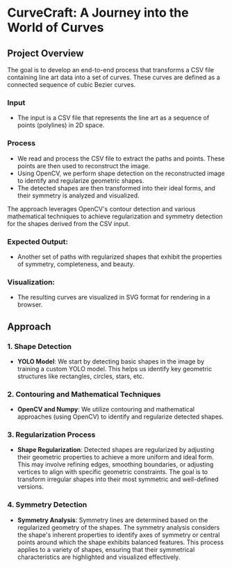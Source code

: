 # CurveCraft: A Journey into the World of Curves

## Project Overview
The goal is to develop an end-to-end process that transforms a CSV file containing line art data into a set of curves. These curves are defined as a connected sequence of cubic Bezier curves.

### Input
- The input is a CSV file that represents the line art as a sequence of points (polylines) in 2D space.

### Process
- We read and process the CSV file to extract the paths and points. These points are then used to reconstruct the image.
- Using OpenCV, we perform shape detection on the reconstructed image to identify and regularize geometric shapes.
- The detected shapes are then transformed into their ideal forms, and their symmetry is analyzed and visualized.

The approach leverages OpenCV's contour detection and various mathematical techniques to achieve regularization and symmetry detection for the shapes derived from the CSV input.

### Expected Output:
- Another set of paths with regularized shapes that exhibit the properties of symmetry, completeness, and beauty.

### Visualization:
- The resulting curves are visualized in SVG format for rendering in a browser.

## Approach

### 1. Shape Detection
- **YOLO Model**: We start by detecting basic shapes in the image by training a custom YOLO model. This helps us identify key geometric structures like rectangles, circles, stars, etc.

### 2. Contouring and Mathematical Techniques
- **OpenCV and Numpy**: We utilize contouring and mathematical approaches (using OpenCV) to identify and regularize detected shapes.
  
### 3. Regularization Process
- **Shape Regularization**: Detected shapes are regularized by adjusting their geometric properties to achieve a more uniform and ideal form. This may involve refining edges, smoothing boundaries, or adjusting vertices to align with specific geometric constraints. The goal is to transform irregular shapes into their most symmetric and well-defined versions.

### 4. Symmetry Detection
- **Symmetry Analysis**: Symmetry lines are determined based on the regularized geometry of the shapes. The symmetry analysis considers the shape's inherent properties to identify axes of symmetry or central points around which the shape exhibits balanced features. This process applies to a variety of shapes, ensuring that their symmetrical characteristics are highlighted and visualized effectively.

